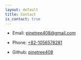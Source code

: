 ```yaml
---
layout: default
title: Contact
is_contact: true
---
```


* Email: [pinetree408@gmail.com](mailto:pinetree408@gmail.com)

* Phone: [+82-1056578281](tel:+82-1056578281)

* Github: [pinetree408](http://github.com/pinetree408)
